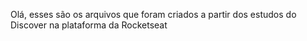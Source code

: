 Olá, esses são os arquivos que foram criados a partir
dos estudos do Discover na plataforma da Rocketseat